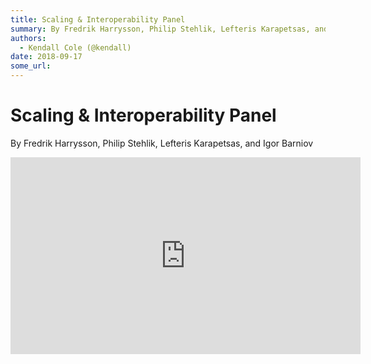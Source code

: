 ```yaml
---
title: Scaling & Interoperability Panel
summary: By Fredrik Harrysson, Philip Stehlik, Lefteris Karapetsas, and Igor Barniov
authors:
  - Kendall Cole (@kendall)
date: 2018-09-17
some_url: 
---
```


# Scaling & Interoperability Panel

By Fredrik Harrysson, Philip Stehlik, Lefteris Karapetsas, and Igor Barniov

<div align="center"><iframe width="560" height="315" src="https://drive.google.com/file/d/1oSsWg6UEidV6Ro3kJGNcsJD0y2-nmJL1/preview" frameborder="0" allow="encrypted-media" allowfullscreen></iframe></div>